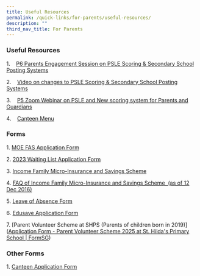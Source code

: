 ```yaml
---
title: Useful Resources
permalink: /quick-links/for-parents/useful-resources/
description: ""
third_nav_title: For Parents
---
```

### Useful Resources
  

1.    [P6 Parents Engagement Session on PSLE Scoring & Secondary School Posting Systems](https://sites.google.com/moe.edu.sg/shpsparentsengagement2023/primary-6)

2.    [Video on changes to PSLE Scoring & Secondary School Posting Systems](https://www.shps.moe.edu.sg/qql/slot/u548/Quicklinks/Useful%20Resources/Changes%20to%20the%20PSLE%20scoring%20and%20S1%20posting.mp4)

3.    [P5 Zoom Webinar on PSLE and New scoring system for Parents and Guardians](https://sites.google.com/moe.edu.sg/shpsparentsengagement2023/primary-5)

4.    [Canteen Menu](https://file.go.gov.sg/shps-canteen-menu.pdf)

  

  

### Forms


  

1. [MOE FAS Application Form](https://go.gov.sg/fasform)

2. [2023 Waiting List Application Form](https://form.gov.sg/633a343e2628030011809282)

3. [Income Family Micro-Insurance and Savings Scheme](/files/Income_Family_Micro-Insurance_and_Savings_Scheme_(IFMISS).pdf)

4. [FAQ of Income Family Micro-Insurance and Savings Scheme  (as of 12 Dec 2016)](/files/FAQ_for_IFMISS.pdf)

5. [Leave of Absence Form](https://go.gov.sg/leave-of-absence-form)

6. [Edusave Application Form](/files/Edusave_Application_Form_revisedSep19.pdf)

7. [Parent Volunteer Scheme at SHPS (Parents of children born in 2019)]([Application Form - Parent Volunteer Scheme 2025 at St. Hilda's Primary School | FormSG](https://form.gov.sg/6191db721736a30013f253d7))  

  

### Other Forms


  
1. [Canteen Application Form](/files/Canteen%20Application%20Form.pdf)